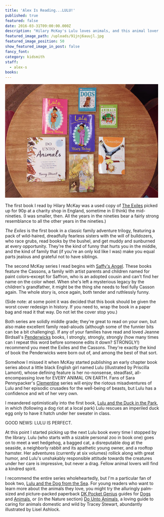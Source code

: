 ```yaml
---
title: 'Alex Is Reading...LULU!'
published: true
featured: false
date: 2016-03-31T09:00:00.000Z
description: "Hilary McKay's Lulu loves animals, and this animal lover loves Lulu."
featured_image_path: /uploads/91jnj6auujl.jpg
featured_image_position: 50
show_featured_image_in_post: false
fancy_font:
category: kidsmith
staff:
  - alex-s
books:
---
```



![](/uploads/versions/img_2554smaller---x----500-371x---.jpg)

The first book I read by Hilary McKay was a used copy of [The Exiles](http://www.brooklinebooksmith-shop.com/book/9781416967286) picked up for 90p at a charity shop in England, sometime in (I think) the mid-nineties. (I was smaller, then. All the years in the nineties bear a fairly strong resemblance to all the other years in the nineties.)

*The Exiles* is the first book in a classic family adventure trilogy, featuring a pack of wild-haired, dreadfully fearless sisters with the will of bulldozers, who race grubs, read books by the bushel, and get muddy and sunburned at every opportunity. They're the kind of funny that hurts you in the middle, and the kind of family that (if you're an only kid like I was) make you equal parts jealous and grateful not to have siblings.

The second McKay series I read begins with [Saffy's Angel](http://www.brooklinebooksmith-shop.com/book/9780689849343). These books feature the Cassons, a family with artist parents and children named for paint colors–except for Saffron, who is an adopted cousin and can't find her name on the color wheel. When she's left a mysterious legacy by the children's grandfather, it might be the thing she needs to feel fully Casson again. The whole story is, once again, both tender and ruthlessly funny.

(Side note: at some point it was decided that this book should be given the worst cover redesign in history. If you need to, wrap the book in a paper bag and read it that way. Do not let the cover stop you.)

Both series are solidly middle grade; they're great to read on your own, but also make excellent family read-alouds (although some of the funnier bits can be a bit challenging). If any of your families have read and loved Jeanne Birdsall's [Penderwicks](http://www.brooklinebooksmith-shop.com/book/9780440420477) books, I strongly, strongly, strongly (how many times can I repeat this word before someone edits it down? STRONGLY!) recommend you meet the Exiles and the Cassons. They're exactly the kind of book the Penderwicks were born out of, and among the best of that sort.

Somehow I missed it when McKay started publishing an early chapter book series about a little black English girl named Lulu (illustrated by Priscilla Lamont), whose defining feature is her no-nonsense, steadfast, all-encompassing love for EVERY ANIMAL ON EARTH. Fans of Sara Pennypacker's [Clementine](http://www.brooklinebooksmith-shop.com/book/9780786838837) series will enjoy the riotous misadventures of Lulu and her episodic crusades for the well-being of beasts, but Lulu has a confidence and wit of her very own.

I meandered optimistically into the first book, [Lulu and the Duck in the Park](http://www.brooklinebooksmith-shop.com/book/9780807548097), in which (following a dog riot at a local park) Lulu rescues an imperiled duck egg only to have it hatch under her sweater in class.

GOOD NEWS: LULU IS PERFECT.

At this point I started picking up the next Lulu book every time I stopped by the library. Lulu (who starts with a sizable personal zoo in book one) goes on to meet a wet hedgehog, a bagged cat, a disreputable dog at the seaside, a neighborly rabbit and its apathetic young owner, and a rooftop hamster. Her adventures (currently at six volumes) rollick along with great humor, and Lulu's unshakably responsible attitude towards the creatures under her care is impressive, but never a drag. Fellow animal lovers will find a kindred spirit.

I recommend the entire series wholeheartedly, but I'm a particular fan of book two, [Lulu and the Dog from the Sea](http://www.brooklinebooksmith-shop.com/book/9780807548219). For young readers who want to learn more about the animals they love, you might try the alluringly palm-sized and picture-packed paperback [DK Pocket Genius](http://www.brooklinebooksmith-shop.com/search/site/pocket%2520genius) guides for [Dogs](http://www.brooklinebooksmith-shop.com/book/9781465445858) and [Animals](http://www.brooklinebooksmith-shop.com/book/9780756692841), or (in the Nature section) [Do Unto Animals](http://www.brooklinebooksmith-shop.com/book/9781579656232), a loving guide to caring for animals domestic and wild by Tracey Stewart, abundantly illustrated by Lisel Ashlock.